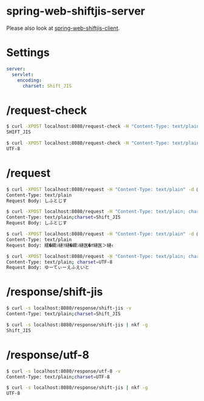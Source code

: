 # spring-web-shiftjis-server
Please also look at [spring-web-shiftjis-client](https://github.com/hainet50b/spring-web-gym/tree/main/spring-web-shiftjis/spring-web-shiftjis-client).

# Settings
```yaml
server:
  servlet:
    encoding:
      charset: Shift_JIS
```

# /request-check
```sh
$ curl -XPOST localhost:8080/request-check -H "Content-Type: text/plain" -d @Shift_JIS.txt
SHIFT_JIS

$ curl -XPOST localhost:8080/request-check -H "Content-Type: text/plain" -d @UTF-8.txt
UTF-8
```

# /request
```sh
$ curl -XPOST localhost:8080/request -H "Content-Type: text/plain" -d @Shift_JIS.txt
Content-Type: text/plain
Request Body: しふとじす

$ curl -XPOST localhost:8080/request -H "Content-Type: text/plain; charset=Shift_JIS" -d @Shift_JIS.txt
Content-Type: text/plain;charset=Shift_JIS
Request Body: しふとじす

$ curl -XPOST localhost:8080/request -H "Content-Type: text/plain" -d @UTF-8.txt
Content-Type: text/plain
Request Body: 繧�繝ｼ縺ｦ縺�繝ｼ縺医�ｵ縺医＞縺ｨ

$ curl -XPOST localhost:8080/request -H "Content-Type: text/plain; charset=UTF-8" -d @UTF-8.txt
Content-Type: text/plain; charset=UTF-8
Request Body: ゆーてぃーえふえいと
```

# /response/shift-jis
```sh
$ curl -s localhost:8080/response/shift-jis -v
Content-Type: text/plain;charset=Shift_JIS

$ curl -s localhost:8080/response/shift-jis | nkf -g
Shift_JIS
```
# /response/utf-8
```sh
$ curl -s localhost:8080/response/utf-8 -v
Content-Type: text/plain;charset=UTF-8

$ curl -s localhost:8080/response/shift-jis | nkf -g
UTF-8
```
